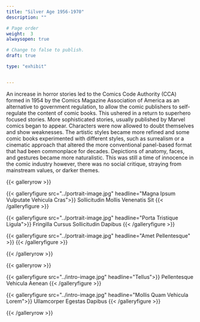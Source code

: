 ```yaml
---
title: "Silver Age 1956-1970"
description: ""

# Page order
weight:  3
alwaysopen: true

# Change to false to publish.
draft: true

type: "exhibit"


---
```


An increase in horror stories led to the Comics Code Authority (CCA) formed in 1954 by the Comics Magazine Association of America as an alternative to government regulation, to allow the comic publishers to self-regulate the content of comic books. This ushered in a return to superhero focused stories. More sophisticated stories, usually published by Marvel comics began to appear. Characters were now allowed to doubt themselves and show weaknesses. The artistic styles became more refined and some comic books experimented with different styles, such as surrealism or a cinematic approach that altered the more conventional panel-based format that had been commonplace for decades. Depictions of anatomy, faces, and gestures became more naturalistic. This was still a time of innocence in the comic industry however, there was no social critique, straying from mainstream values, or darker themes.




{{< galleryrow >}}

{{< galleryfigure src="../portrait-image.jpg"
           headline="Magna Ipsum Vulputate Vehicula Cras">}} Sollicitudin Mollis Venenatis Sit
{{< /galleryfigure >}}

{{< galleryfigure src="../portrait-image.jpg"
           headline="Porta Tristique Ligula">}} Fringilla Cursus Sollicitudin Dapibus
{{< /galleryfigure >}}

{{< galleryfigure src="../portrait-image.jpg"
           headline="Amet Pellentesque" >}}
{{< /galleryfigure >}}

{{< /galleryrow >}}

{{< galleryrow >}}

{{< galleryfigure src="../intro-image.jpg"
           headline="Tellus">}} Pellentesque Vehicula Aenean
{{< /galleryfigure >}}

{{< galleryfigure src="../intro-image.jpg"
           headline="Mollis Quam Vehicula Lorem">}} Ullamcorper Egestas Dapibus
{{< /galleryfigure >}}

{{< /galleryrow >}}